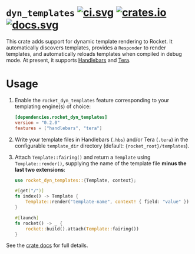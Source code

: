 # `dyn_templates` [![ci.svg]][ci] [![crates.io]][crate] [![docs.svg]][crate docs]

[crates.io]: https://img.shields.io/crates/v/rocket_dyn_templates.svg
[crate]: https://crates.io/crates/rocket_dyn_templates
[docs.svg]: https://img.shields.io/badge/web-master-red.svg?style=flat&label=docs&colorB=d33847
[crate docs]: https://api.rocket.rs/v0.5/rocket_dyn_templates
[ci.svg]: https://github.com/rwf2/Rocket/workflows/CI/badge.svg
[ci]: https://github.com/rwf2/Rocket/actions

This crate adds support for dynamic template rendering to Rocket. It
automatically discovers templates, provides a `Responder` to render templates,
and automatically reloads templates when compiled in debug mode. At present, it
supports [Handlebars] and [Tera].

[Tera]: https://docs.rs/crate/tera/1
[Handlebars]: https://docs.rs/crate/handlebars/5

# Usage

  1. Enable the `rocket_dyn_templates` feature corresponding to your templating
     engine(s) of choice:

     ```toml
     [dependencies.rocket_dyn_templates]
     version = "0.2.0"
     features = ["handlebars", "tera"]
     ```

  1. Write your template files in Handlebars (`.hbs`) and/or Tera (`.tera`) in
     the configurable `template_dir` directory (default:
     `{rocket_root}/templates`).

  2. Attach `Template::fairing()` and return a `Template` using
     `Template::render()`, supplying the name of the template file **minus the
     last two extensions**:

     ```rust
     use rocket_dyn_templates::{Template, context};

     #[get("/")]
     fn index() -> Template {
         Template::render("template-name", context! { field: "value" })
     }

     #[launch]
     fn rocket() -> _ {
         rocket::build().attach(Template::fairing())
     }
     ```

See the [crate docs] for full details.
